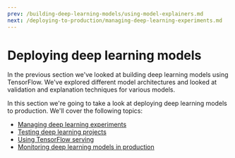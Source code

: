 ```yaml
---
prev: /building-deep-learning-models/using-model-explainers.md
next: /deploying-to-production/managing-deep-learning-experiments.md
---
```

# Deploying deep learning models

In the previous section we've looked at building deep learning models using 
TensorFlow. We've explored different model architectures and looked at 
validation and explanation techniques for various models.

In this section we're going to take a look at deploying deep learning models
to production. We'll cover the following topics:

- [Managing deep learning experiments](./managing-deep-learning-experiments.md)
- [Testing deep learning projects](./testing-deep-learning-projects.md)
- [Using TensorFlow serving](./using-tensorflow-serving.md)
- [Monitoring deep learning models in production](./monitoring-deep-learning-models.md)